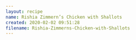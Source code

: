 ```yaml
---
layout: recipe
name: Rishia Zimmern’s Chicken with Shallots
created: 2020-02-02 09:51:28
filename: Rishia-Zimmerns-Chicken-with-Shallots
---
```

